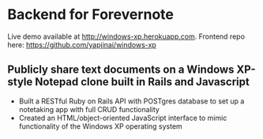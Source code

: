 # Backend for Forevernote
Live demo available at http://windows-xp.herokuapp.com.
Frontend repo here: https://github.com/yapjinai/windows-xp
## Publicly share text documents on a Windows XP-style Notepad clone built in Rails and Javascript
+ Built a RESTful Ruby on Rails API with POSTgres database to set up a notetaking app with full CRUD functionality
+ Created an HTML/object-oriented JavaScript interface to mimic functionality of the Windows XP operating system
